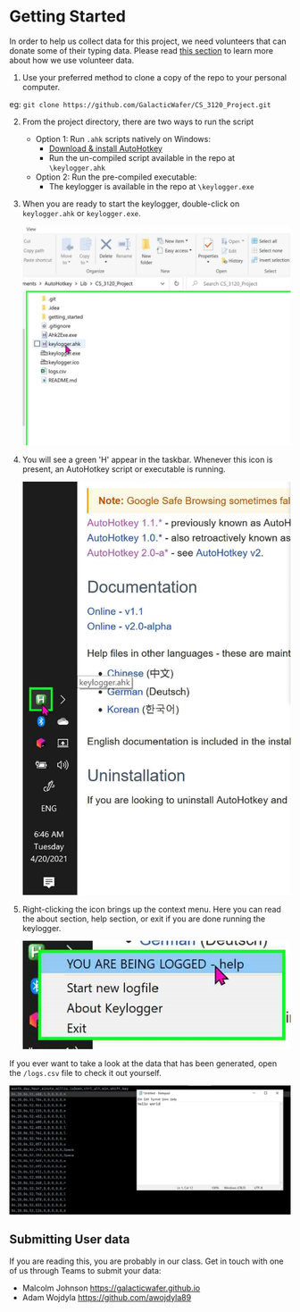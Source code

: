 # Getting Started

In order to help us collect data for this project, we need volunteers that can donate some of their
typing data. Please read [this section](https://github.com/GalacticWafer/CS_3120_Project/blob/main/README.md) to learn more about how
we use volunteer data.

1. Use your preferred method to clone a copy of the repo to your personal computer.

eg: `git clone https://github.com/GalacticWafer/CS_3120_Project.git`

2. From the project directory, there are two ways to run the script
    + Option 1: Run `.ahk` scripts natively on Windows:
        - [Download & install AutoHotkey](https://www.autohotkey.com/download/)
        - Run the un-compiled script available in the repo at `\keylogger.ahk`
    + Option 2: Run the pre-compiled executable:
        - The keylogger is available in the repo at `\keylogger.exe`

4. When you are ready to start the keylogger, double-click on `keylogger.ahk` or `keylogger.exe`.
 
   ![alt text](start_logging.png "Start Logging")

5. You will see a green 'H' appear in the taskbar. Whenever this icon is present, an AutoHotkey
   script or executable is running.
   
   ![alt text](taskbar_icon.png "Taskbar Icon")


6. Right-clicking the icon brings up the context menu. Here you can read the about section, help 
   section, or exit if you are done running the keylogger.
   
   ![alt text](context_menu.png "Context Menu")

If you ever want to take a look at the data that has been generated, open the `/logs.csv` file to
check it out yourself.

![alt text](check_logs.png "Title")

## Submitting User data

If you are reading this, you are probably in our class. Get in touch with one of us through Teams to submit your data:

- Malcolm Johnson https://galacticwafer.github.io
- Adam Wojdyla https://github.com/awojdyla89
